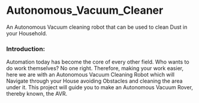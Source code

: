 # Autonomous_Vacuum_Cleaner
An Autonomous Vacuum cleaning robot that can be used to clean Dust in your Household.

### Introduction:
Automation today has become the core of every other field. Who wants to do work themselves? No one right. Therefore, making your work easier, here we are with an Autonomous Vacuum Cleaning Robot which will Navigate through your House avoiding Obstacles and cleaning the area under it. This project will guide you to make an Autonomous Vacuum Rover, thereby known, the AVR.



